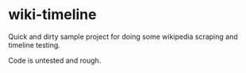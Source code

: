 # wiki-timeline

Quick and dirty sample project for doing some wikipedia scraping and timeline testing.

Code is untested and rough.
